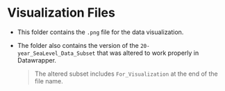 # Visualization Files
- This folder contains the `.png` file for the data visualization.

- The folder also contains the version of the `20-year_SeaLevel_Data_Subset` that was altered to work properly in Datawrapper.

  >The altered subset includes `For_Visualization` at the end of the file name.
